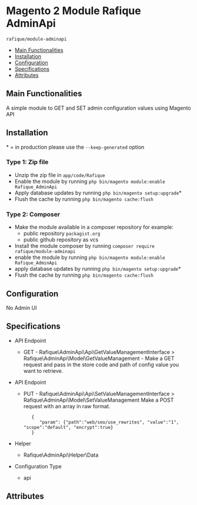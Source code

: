 # Magento 2 Module Rafique AdminApi

    rafique/module-adminapi

 - [Main Functionalities](#markdown-header-main-functionalities)
 - [Installation](#markdown-header-installation)
 - [Configuration](#markdown-header-configuration)
 - [Specifications](#markdown-header-specifications)
 - [Attributes](#markdown-header-attributes)


## Main Functionalities
A simple module to GET and SET admin configuration values using Magento API

## Installation
\* = in production please use the `--keep-generated` option

### Type 1: Zip file

 - Unzip the zip file in `app/code/Rafique`
 - Enable the module by running `php bin/magento module:enable Rafique_AdminApi`
 - Apply database updates by running `php bin/magento setup:upgrade`\*
 - Flush the cache by running `php bin/magento cache:flush`

### Type 2: Composer

 - Make the module available in a composer repository for example:
    - public repository `packagist.org`
    - public github repository as vcs
 - Install the module composer by running `composer require rafique/module-adminapi`
 - enable the module by running `php bin/magento module:enable Rafique_AdminApi`
 - apply database updates by running `php bin/magento setup:upgrade`\*
 - Flush the cache by running `php bin/magento cache:flush`


## Configuration
No Admin UI



## Specifications

 - API Endpoint
	- GET - Rafique\AdminApi\Api\GetValueManagementInterface > Rafique\AdminApi\Model\GetValueManagement
	        - Make a GET request and pass in the store code and path of config value you want to retrieve.

 - API Endpoint
	- PUT - Rafique\AdminApi\Api\SetValueManagementInterface > Rafique\AdminApi\Model\SetValueManagement
	        Make a POST request with an array in raw format. 
	        
	        
	         {
             	"param": {"path":"web/seo/use_rewrites", "value":"1", "scope":"default", "encrypt":true}
             }
	         

 - Helper
	- Rafique\AdminApi\Helper\Data

 - Configuration Type
	- api


## Attributes



